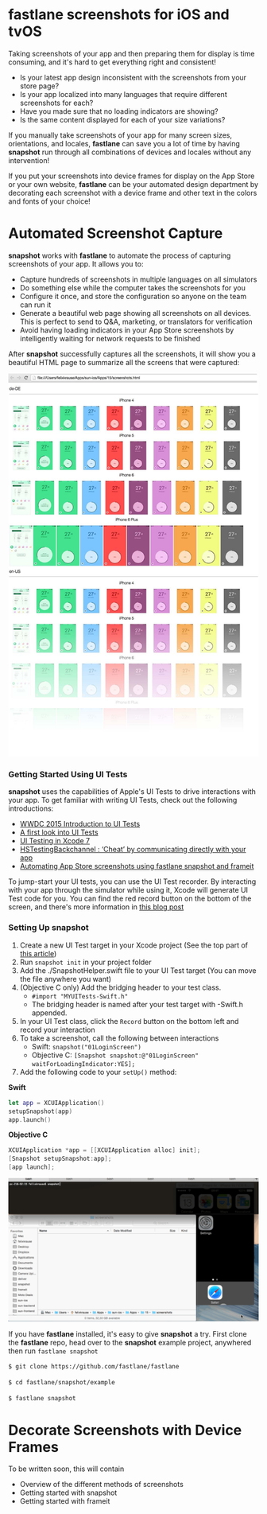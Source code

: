 # fastlane screenshots for iOS and tvOS

Taking screenshots of your app and then preparing them for display is time consuming, and it's hard to get everything right and consistent!

- Is your latest app design inconsistent with the screenshots from your store page?
- Is your app localized into many languages that require different screenshots for each?
- Have you made sure that no loading indicators are showing?
- Is the same content displayed for each of your size variations?

If you manually take screenshots of your app for many screen sizes, orientations, and locales, **fastlane** can save you a lot of time by having **snapshot** run through all combinations of devices and locales without any intervention!

If you put your screenshots into device frames for display on the App Store or your own website, **fastlane** can be your automated design department by decorating each screenshot with a device frame and other text in the colors and fonts of your choice!

# Automated Screenshot Capture

**snapshot** works with **fastlane** to automate the process of capturing screenshots of your app. It allows you to:

- Capture hundreds of screenshots in multiple languages on all simulators
- Do something else while the computer takes the screenshots for you
- Configure it once, and store the configuration so anyone on the team can run it
- Generate a beautiful web page showing all screenshots on all devices. This is perfect to send to Q&A, marketing, or translators for verification
- Avoid having loading indicators in your App Store screenshots by intelligently waiting for network requests to be finished

After **snapshot** successfully captures all the screenshots, it will show you a beautiful HTML page to summarize all the screens that were captured:

![HTML summary page](assets/htmlPagePreviewFade.jpg)

### Getting Started Using UI Tests

**snapshot** uses the capabilities of Apple's UI Tests to drive interactions with your app. To get familiar with writing UI Tests, check out the following introductions:

- [WWDC 2015 Introduction to UI Tests](https://developer.apple.com/videos/play/wwdc2015-406/)
- [A first look into UI Tests](http://www.mokacoding.com/blog/xcode-7-ui-testing/)
- [UI Testing in Xcode 7](http://masilotti.com/ui-testing-xcode-7/)
- [HSTestingBackchannel : ‘Cheat’ by communicating directly with your app](https://github.com/ConfusedVorlon/HSTestingBackchannel)
- [Automating App Store screenshots using fastlane snapshot and frameit](https://tisunov.github.io/2015/11/06/automating-app-store-screenshots-generation-with-fastlane-snapshot-and-sketch.html)

To jump-start your UI tests, you can use the UI Test recorder. By interacting with your app through the simulator while using it, Xcode will generate UI Test code for you. You can find the red record button on the bottom of the screen, and there's more information in [this blog post](https://krausefx.com/blog/run-xcode-7-ui-tests-from-the-command-line)

### Setting Up snapshot

1. Create a new UI Test target in your Xcode project (See the top part of [this article](https://krausefx.com/blog/run-xcode-7-ui-tests-from-the-command-line))
1. Run `snapshot init` in your project folder
1. Add the ./SnapshotHelper.swift file to your UI Test target (You can move the file anywhere you want)
1. (Objective C only) Add the bridging header to your test class.
    - `#import "MYUITests-Swift.h"`
    - The bridging header is named after your test target with -Swift.h appended.
1. In your UI Test class, click the `Record` button on the bottom left and record your interaction
1. To take a screenshot, call the following between interactions
    - Swift: `snapshot("01LoginScreen")`
    - Objective C: `[Snapshot snapshot:@"01LoginScreen" waitForLoadingIndicator:YES];`
1. Add the following code to your `setUp()` method:

**Swift**

```swift
let app = XCUIApplication()
setupSnapshot(app)
app.launch()
```

**Objective C**

```objective-c
XCUIApplication *app = [[XCUIApplication alloc] init];
[Snapshot setupSnapshot:app];
[app launch];
```

![assets/snapshot.gif](assets/snapshot.gif)


If you have **fastlane** installed, it's easy to give **snapshot** a try. First clone the **fastlane** repo, head over to the **snapshot** example project, anywhered then run `fastlane snapshot`

```
$ git clone https://github.com/fastlane/fastlane

$ cd fastlane/snapshot/example

$ fastlane snapshot
```

# Decorate Screenshots with Device Frames

To be written soon, this will contain

- Overview of the different methods of screenshots
- Getting started with snapshot
- Getting started with frameit

